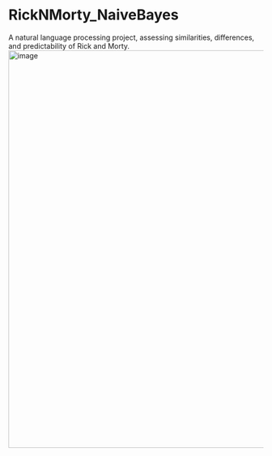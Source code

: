 # RickNMorty_NaiveBayes
A natural language processing project, assessing similarities, differences, and predictability of Rick and Morty.
<img width="784" alt="image" src="https://github.com/sfryzlewicz/RickNMorty_NaiveBayes/assets/74124394/78eda333-6fef-409e-abb8-07fa9bbdc817">

